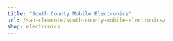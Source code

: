 ```yaml
---
title: "South County Mobile Electronics"
url: /san-clemente/south-county-mobile-electronics/
shop: electronics
---
```

